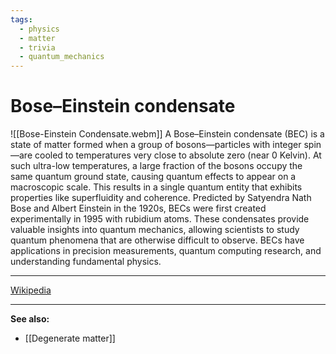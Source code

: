 ```yaml
---
tags:
  - physics
  - matter
  - trivia
  - quantum_mechanics
---
```

# Bose–Einstein condensate
![[Bose-Einstein Condensate.webm]]
A Bose–Einstein condensate (BEC) is a state of matter formed when a group of bosons—particles with integer spin—are cooled to temperatures very close to absolute zero (near 0 Kelvin). At such ultra-low temperatures, a large fraction of the bosons occupy the same quantum ground state, causing quantum effects to appear on a macroscopic scale. This results in a single quantum entity that exhibits properties like superfluidity and coherence. Predicted by Satyendra Nath Bose and Albert Einstein in the 1920s, BECs were first created experimentally in 1995 with rubidium atoms. These condensates provide valuable insights into quantum mechanics, allowing scientists to study quantum phenomena that are otherwise difficult to observe. BECs have applications in precision measurements, quantum computing research, and understanding fundamental physics.

---

[Wikipedia](https://en.wikipedia.org/wiki/Bose%E2%80%93Einstein_condensate)

---

**See also:**
- [[Degenerate matter]]